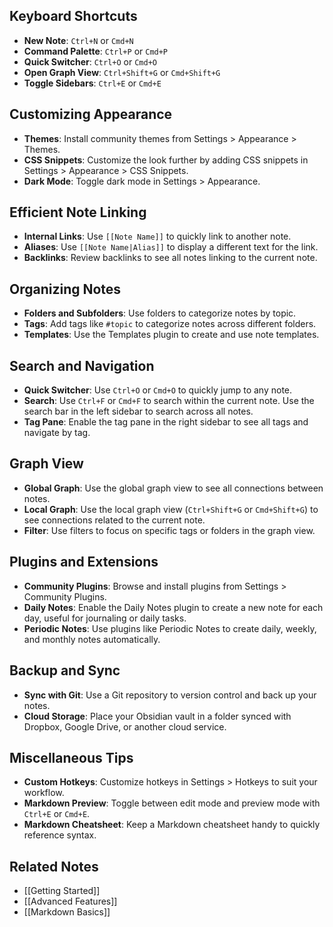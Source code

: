 ## Keyboard Shortcuts
- **New Note**: `Ctrl+N` or `Cmd+N`
- **Command Palette**: `Ctrl+P` or `Cmd+P`
- **Quick Switcher**: `Ctrl+O` or `Cmd+O`
- **Open Graph View**: `Ctrl+Shift+G` or `Cmd+Shift+G`
- **Toggle Sidebars**: `Ctrl+E` or `Cmd+E`

## Customizing Appearance
- **Themes**: Install community themes from Settings > Appearance > Themes.
- **CSS Snippets**: Customize the look further by adding CSS snippets in Settings > Appearance > CSS Snippets.
- **Dark Mode**: Toggle dark mode in Settings > Appearance.

## Efficient Note Linking
- **Internal Links**: Use `[[Note Name]]` to quickly link to another note.
- **Aliases**: Use `[[Note Name|Alias]]` to display a different text for the link.
- **Backlinks**: Review backlinks to see all notes linking to the current note.

## Organizing Notes
- **Folders and Subfolders**: Use folders to categorize notes by topic.
- **Tags**: Add tags like `#topic` to categorize notes across different folders.
- **Templates**: Use the Templates plugin to create and use note templates.

## Search and Navigation
- **Quick Switcher**: Use `Ctrl+O` or `Cmd+O` to quickly jump to any note.
- **Search**: Use `Ctrl+F` or `Cmd+F` to search within the current note. Use the search bar in the left sidebar to search across all notes.
- **Tag Pane**: Enable the tag pane in the right sidebar to see all tags and navigate by tag.

## Graph View
- **Global Graph**: Use the global graph view to see all connections between notes.
- **Local Graph**: Use the local graph view (`Ctrl+Shift+G` or `Cmd+Shift+G`) to see connections related to the current note.
- **Filter**: Use filters to focus on specific tags or folders in the graph view.

## Plugins and Extensions
- **Community Plugins**: Browse and install plugins from Settings > Community Plugins.
- **Daily Notes**: Enable the Daily Notes plugin to create a new note for each day, useful for journaling or daily tasks.
- **Periodic Notes**: Use plugins like Periodic Notes to create daily, weekly, and monthly notes automatically.

## Backup and Sync
- **Sync with Git**: Use a Git repository to version control and back up your notes.
- **Cloud Storage**: Place your Obsidian vault in a folder synced with Dropbox, Google Drive, or another cloud service.

## Miscellaneous Tips
- **Custom Hotkeys**: Customize hotkeys in Settings > Hotkeys to suit your workflow.
- **Markdown Preview**: Toggle between edit mode and preview mode with `Ctrl+E` or `Cmd+E`.
- **Markdown Cheatsheet**: Keep a Markdown cheatsheet handy to quickly reference syntax.

## Related Notes
- [[Getting Started]]
- [[Advanced Features]]
- [[Markdown Basics]]
